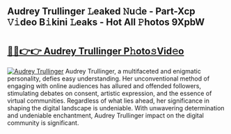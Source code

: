 ## Audrey Trullinger 𝙻eaked 𝙽u𝚍e - Part-Xcp 𝚅𝚒deo B𝚒kini 𝙻eaks - Hot All 𝙿hotos 9XpbW

# <h2><a href="http://ld1g5v.urlbe.top/?page=Audrey+Trullinger">🔗🔗👉👉 Audrey Trullinger P𝚑oto𝚜Vid𝚎o</a></h2>

[![Audrey Trullinger](https://i.imgur.com/eBuTRDB.gif)](http://ld1g5v.urlbe.top/?page=Audrey+Trullinger)
Audrey Trullinger, a multifaceted and enigmatic personality, defies easy understanding. Her unconventional method of engaging with online audiences has allured and offended followers, stimulating debates on consent, artistic expression, and the essence of virtual communities. Regardless of what lies ahead, her significance in shaping the digital landscape is undeniable. With unwavering determination and undeniable enchantment, Audrey Trullinger impact on the digital community is significant.

